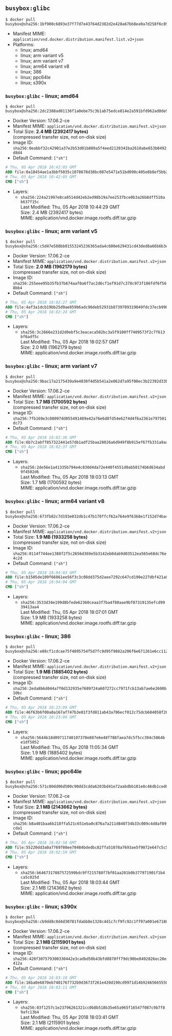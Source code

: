 ## `busybox:glibc`

```console
$ docker pull busybox@sha256:1bf900c6893e37f77d7e43764d2382d2e428a67bb8ea9a7d258f6c899ee80e94
```

-	Manifest MIME: `application/vnd.docker.distribution.manifest.list.v2+json`
-	Platforms:
	-	linux; amd64
	-	linux; arm variant v5
	-	linux; arm variant v7
	-	linux; arm64 variant v8
	-	linux; 386
	-	linux; ppc64le
	-	linux; s390x

### `busybox:glibc` - linux; amd64

```console
$ docker pull busybox@sha256:2dc2388ad01136f1a0ebe75c3b1ab75edce814e2a591bfd962ad0de9a560a0d2
```

-	Docker Version: 17.06.2-ce
-	Manifest MIME: `application/vnd.docker.distribution.manifest.v2+json`
-	Total Size: **2.4 MB (2392417 bytes)**  
	(compressed transfer size, not on-disk size)
-	Image ID: `sha256:0eabbf32c42901a37e2b53d01b889a5f4eed2120341ba2610abe653b0492d8d4`
-	Default Command: `["sh"]`

```dockerfile
# Thu, 05 Apr 2018 10:42:05 GMT
ADD file:0a18454ae1a3bbf5035c1078678d38bc087e5471e51bd090c405e8b8ef5bb29c in / 
# Thu, 05 Apr 2018 10:42:05 GMT
CMD ["sh"]
```

-	Layers:
	-	`sha256:224a21997e8ca8514d42eb2ed98b19a7ee2537bce0b3a26b8dff510ab637f15c`  
		Last Modified: Thu, 05 Apr 2018 10:44:29 GMT  
		Size: 2.4 MB (2392417 bytes)  
		MIME: application/vnd.docker.image.rootfs.diff.tar.gzip

### `busybox:glibc` - linux; arm variant v5

```console
$ docker pull busybox@sha256:c5d47e588bb01553245236365ada4c600e629431cd43ded8a66b6b3ec36a426e
```

-	Docker Version: 17.06.2-ce
-	Manifest MIME: `application/vnd.docker.distribution.manifest.v2+json`
-	Total Size: **2.0 MB (1962179 bytes)**  
	(compressed transfer size, not on-disk size)
-	Image ID: `sha256:255eee95b35fb37b674aaf0a6f7ac2d6cf1ef91d7c378c973f186fdf6f568bb4`
-	Default Command: `["sh"]`

```dockerfile
# Thu, 05 Apr 2018 18:02:27 GMT
ADD file:4af3a1dcb19bb25d9ae859b6adc96deb52931b8739709319049fdc37ecb990d3 in / 
# Thu, 05 Apr 2018 18:02:28 GMT
CMD ["sh"]
```

-	Layers:
	-	`sha256:3c2666e231d2d0ebf5c3eacaca502bc3a5f9100ff7409573f2c7f613bf6adf5c`  
		Last Modified: Thu, 05 Apr 2018 18:02:57 GMT  
		Size: 2.0 MB (1962179 bytes)  
		MIME: application/vnd.docker.image.rootfs.diff.tar.gzip

### `busybox:glibc` - linux; arm variant v7

```console
$ docker pull busybox@sha256:9bac17a2175439a9e4030f4d5b541a2e062d7a95f00ec3b22392d33bff8bba1e
```

-	Docker Version: 17.06.2-ce
-	Manifest MIME: `application/vnd.docker.distribution.manifest.v2+json`
-	Total Size: **1.7 MB (1700592 bytes)**  
	(compressed transfer size, not on-disk size)
-	Image ID: `sha256:7fb169e3c08097dd055491489e42a76e6d8fd54e6274d4f6a2361e797501dc73`
-	Default Command: `["sh"]`

```dockerfile
# Thu, 05 Apr 2018 18:02:36 GMT
ADD file:6b7c2abff857322441e57db1adf25baa28026a6d949f8b915ef67fb331a9aac9 in / 
# Thu, 05 Apr 2018 18:02:37 GMT
CMD ["sh"]
```

-	Layers:
	-	`sha256:2de56e1a41335b794e4c830d4da72e440f4551d0ab50174b6d634abd9f4502d6`  
		Last Modified: Thu, 05 Apr 2018 18:03:13 GMT  
		Size: 1.7 MB (1700592 bytes)  
		MIME: application/vnd.docker.image.rootfs.diff.tar.gzip

### `busybox:glibc` - linux; arm64 variant v8

```console
$ docker pull busybox@sha256:673fb82c7d193e032db1c47b170ffcf62a764e9f6368e1f152d74ba48ae039f5
```

-	Docker Version: 17.06.2-ce
-	Manifest MIME: `application/vnd.docker.distribution.manifest.v2+json`
-	Total Size: **1.9 MB (1933258 bytes)**  
	(compressed transfer size, not on-disk size)
-	Image ID: `sha256:0114f744ee1388f2f5c2656d369e5b3142eb0dab9d03512ea565e68dc76e4c2d`
-	Default Command: `["sh"]`

```dockerfile
# Thu, 05 Apr 2018 18:04:03 GMT
ADD file:b1505de109f66861ee56f3c3c08dd375d2aee7292c647cd190e227dbf421a844 in / 
# Thu, 05 Apr 2018 18:04:04 GMT
CMD ["sh"]
```

-	Layers:
	-	`sha256:3533d34e199d8bfede62360ceaa3f7ba4f80aae9bf87319135efcd9939413aa4`  
		Last Modified: Thu, 05 Apr 2018 18:07:01 GMT  
		Size: 1.9 MB (1933258 bytes)  
		MIME: application/vnd.docker.image.rootfs.diff.tar.gzip

### `busybox:glibc` - linux; 386

```console
$ docker pull busybox@sha256:e88cf1cdcae75f4895754f5d7fc9d95f9882a206f6e671261e6cc1121a51ced9
```

-	Docker Version: 17.06.2-ce
-	Manifest MIME: `application/vnd.docker.distribution.manifest.v2+json`
-	Total Size: **1.9 MB (1885402 bytes)**  
	(compressed transfer size, not on-disk size)
-	Image ID: `sha256:2eda8b6d044a7f0d132935e7689724a607272cc7971fcb13ab7ae6e2600b10bc`
-	Default Command: `["sh"]`

```dockerfile
# Thu, 05 Apr 2018 10:23:09 GMT
ADD file:46f63b6f00a0a167af747b3e01f3fd811ab43a706ecf012c75dcb684058f268d in / 
# Thu, 05 Apr 2018 10:23:09 GMT
CMD ["sh"]
```

-	Layers:
	-	`sha256:5644b18d09711748107370e887e6e48f788faea7dc5f5cc394c5864be1df5052`  
		Last Modified: Thu, 05 Apr 2018 11:05:34 GMT  
		Size: 1.9 MB (1885402 bytes)  
		MIME: application/vnd.docker.image.rootfs.diff.tar.gzip

### `busybox:glibc` - linux; ppc64le

```console
$ docker pull busybox@sha256:571c80dd06d500c90dd3cdda6203bd41e72aabdbb181e8c46db1ced0fc448ea0
```

-	Docker Version: 17.06.2-ce
-	Manifest MIME: `application/vnd.docker.distribution.manifest.v2+json`
-	Total Size: **2.1 MB (2143662 bytes)**  
	(compressed transfer size, not on-disk size)
-	Image ID: `sha256:b8a401baa6b218ffa521c651eba0c876a7a211d840734b33c009c4d8af89cda1`
-	Default Command: `["sh"]`

```dockerfile
# Thu, 05 Apr 2018 18:02:58 GMT
ADD file:55220dd3a0a7769708ee70484bdedbc82ffa51078a7693ae5f9072e647c5c5e8 in / 
# Thu, 05 Apr 2018 18:02:59 GMT
CMD ["sh"]
```

-	Layers:
	-	`sha256:b6467317087572599bdc9ff215788f7bf01aa201b0b377971901f1b4ca5c025d`  
		Last Modified: Thu, 05 Apr 2018 18:03:44 GMT  
		Size: 2.1 MB (2143662 bytes)  
		MIME: application/vnd.docker.image.rootfs.diff.tar.gzip

### `busybox:glibc` - linux; s390x

```console
$ docker pull busybox@sha256:cb9dd8c0d4d30781fdabb8e1328c4d1c7cf9fc92c1ff97a001e6718037b660f8
```

-	Docker Version: 17.06.2-ce
-	Manifest MIME: `application/vnd.docker.distribution.manifest.v2+json`
-	Total Size: **2.1 MB (2115901 bytes)**  
	(compressed transfer size, not on-disk size)
-	Image ID: `sha256:420f307579300330442e3cadbd50b43bfd8870ff79dc90be8492826ec20e412a`
-	Default Command: `["sh"]`

```dockerfile
# Thu, 05 Apr 2018 18:03:10 GMT
ADD file:16ba0e6870eb7401767732b9d3673f261e420d190cd9971d14b92465665550f6 in / 
# Thu, 05 Apr 2018 18:03:11 GMT
CMD ["sh"]
```

-	Layers:
	-	`sha256:03f1257c1e23796261321cc0b8b518b35e65a965f16547f087c9b7f89afc13b4`  
		Last Modified: Thu, 05 Apr 2018 18:03:41 GMT  
		Size: 2.1 MB (2115901 bytes)  
		MIME: application/vnd.docker.image.rootfs.diff.tar.gzip
